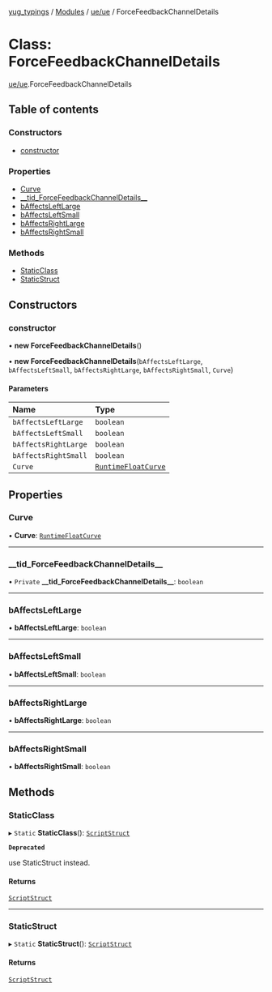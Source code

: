 [yug_typings](../README.md) / [Modules](../modules.md) / [ue/ue](../modules/ue_ue.md) / ForceFeedbackChannelDetails

# Class: ForceFeedbackChannelDetails

[ue/ue](../modules/ue_ue.md).ForceFeedbackChannelDetails

## Table of contents

### Constructors

- [constructor](ue_ue.ForceFeedbackChannelDetails.md#constructor)

### Properties

- [Curve](ue_ue.ForceFeedbackChannelDetails.md#curve)
- [\_\_tid\_ForceFeedbackChannelDetails\_\_](ue_ue.ForceFeedbackChannelDetails.md#__tid_forcefeedbackchanneldetails__)
- [bAffectsLeftLarge](ue_ue.ForceFeedbackChannelDetails.md#baffectsleftlarge)
- [bAffectsLeftSmall](ue_ue.ForceFeedbackChannelDetails.md#baffectsleftsmall)
- [bAffectsRightLarge](ue_ue.ForceFeedbackChannelDetails.md#baffectsrightlarge)
- [bAffectsRightSmall](ue_ue.ForceFeedbackChannelDetails.md#baffectsrightsmall)

### Methods

- [StaticClass](ue_ue.ForceFeedbackChannelDetails.md#staticclass)
- [StaticStruct](ue_ue.ForceFeedbackChannelDetails.md#staticstruct)

## Constructors

### constructor

• **new ForceFeedbackChannelDetails**()

• **new ForceFeedbackChannelDetails**(`bAffectsLeftLarge`, `bAffectsLeftSmall`, `bAffectsRightLarge`, `bAffectsRightSmall`, `Curve`)

#### Parameters

| Name | Type |
| :------ | :------ |
| `bAffectsLeftLarge` | `boolean` |
| `bAffectsLeftSmall` | `boolean` |
| `bAffectsRightLarge` | `boolean` |
| `bAffectsRightSmall` | `boolean` |
| `Curve` | [`RuntimeFloatCurve`](ue_ue.RuntimeFloatCurve.md) |

## Properties

### Curve

• **Curve**: [`RuntimeFloatCurve`](ue_ue.RuntimeFloatCurve.md)

___

### \_\_tid\_ForceFeedbackChannelDetails\_\_

• `Private` **\_\_tid\_ForceFeedbackChannelDetails\_\_**: `boolean`

___

### bAffectsLeftLarge

• **bAffectsLeftLarge**: `boolean`

___

### bAffectsLeftSmall

• **bAffectsLeftSmall**: `boolean`

___

### bAffectsRightLarge

• **bAffectsRightLarge**: `boolean`

___

### bAffectsRightSmall

• **bAffectsRightSmall**: `boolean`

## Methods

### StaticClass

▸ `Static` **StaticClass**(): [`ScriptStruct`](ue_ue.ScriptStruct.md)

**`Deprecated`**

use StaticStruct instead.

#### Returns

[`ScriptStruct`](ue_ue.ScriptStruct.md)

___

### StaticStruct

▸ `Static` **StaticStruct**(): [`ScriptStruct`](ue_ue.ScriptStruct.md)

#### Returns

[`ScriptStruct`](ue_ue.ScriptStruct.md)
